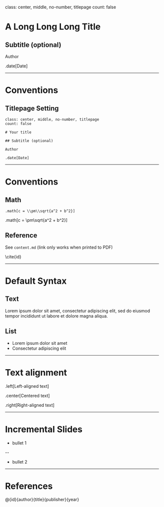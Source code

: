 class: center, middle, no-number, titlepage
count: false

# A Long Long Long Title

## Subtitle (optional)

Author

.date[Date]

---

# Conventions

## Titlepage Setting

```
class: center, middle, no-number, titlepage
count: false

# Your title

## Subtitle (optional)

Author

.date[Date]
```

---

# Conventions

## Math

```
.math[c = \\pm\\sqrt{a^2 + b^2}]
```

.math[c = \\pm\\sqrt{a^2 + b^2}]

## Reference

See `content.md` (link only works when printed to PDF)

\cite{id}

---

# Default Syntax

## Text

Lorem ipsum dolor sit amet, consectetur adipiscing elit, sed do eiusmod tempor incididunt ut labore et dolore magna aliqua.

## List

- Lorem ipsum dolor sit amet
- Consectetur adipiscing elit

---

# Text alignment

.left[Left-aligned text]

.center[Centered text]

.right[Right-aligned text]

---

# Incremental Slides

- bullet 1

--

- bullet 2

---

# References

@{id}{author}{title}{publisher}{year}
